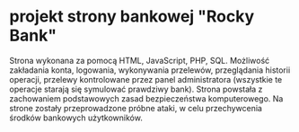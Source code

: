 # projekt strony bankowej "Rocky Bank"
Strona wykonana za pomocą HTML, JavaScript, PHP, SQL.
Możliwość zakładania konta, logowania, wykonywania przelewów, przeglądania historii operacji, przelewy kontrolowane przez panel administratora (wszystkie te operacje starają się symulować prawdziwy bank).
Strona powstała z zachowaniem podstawowych zasad bezpieczeństwa komputerowego. Na strone zostały przeprowadzone próbne ataki, w celu przechywcenia środków bankowych użytkowników.
